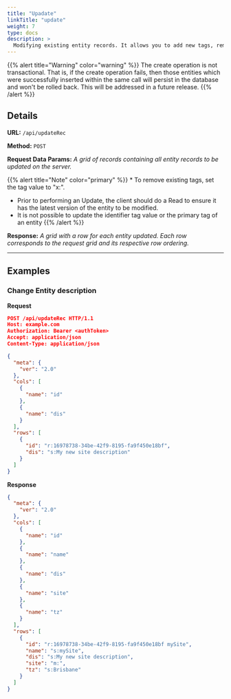 ```yaml
---
title: "Upadate"
linkTitle: "update"
weight: 7
type: docs
description: >
  Modifying existing entity records. It allows you to add new tags, remove existing tags, and modify tag values.
---
```


{{% alert title="Warning"  color="warning" %}} The create operation is not transactional. That is, if the create operation fails, then those entities which were successfully inserted within the same call will persist in the database and won't be rolled back. This will be addressed in a future release.
{{% /alert %}}



## Details

**URL:** `/api/updateRec`

**Method:** `POST`

**Request Data Params:** *A grid of records containing all entity records to be updated on the server.*

{{% alert title="Note"  color="primary" %}} * To remove existing tags, set the tag value to "x:".
* Prior to performing an Update, the client should do a Read to ensure it has the latest version of the entity to be modified.
* It is not possible to update the identifier tag value or the primary tag of an entity
{{% /alert %}}

**Response:** *A grid with a row for each entity updated. Each row corresponds to the request grid and its respective row ordering.*


---

## Examples

### Change Entity description

**Request**
```json
POST /api/updateRec HTTP/1.1
Host: example.com
Authorization: Bearer <authToken>
Accept: application/json
Content-Type: application/json

{
  "meta": {
    "ver": "2.0"
  },
  "cols": [
    {
      "name": "id"
    },
    {
      "name": "dis"
    }
  ],
  "rows": [
    {
      "id": "r:16978738-34be-42f9-8195-fa9f450e18bf",
      "dis": "s:My new site description"
    }
  ]
}
```
**Response**
```json
{
  "meta": {
    "ver": "2.0"
  },
  "cols": [
    {
      "name": "id"
    },
    {
      "name": "name"
    },
    {
      "name": "dis"
    },
    {
      "name": "site"
    },
    {
      "name": "tz"
    }
  ],
  "rows": [
    {
      "id": "r:16978738-34be-42f9-8195-fa9f450e18bf mySite",
      "name": "s:mySite",
      "dis": "s:My new site description",
      "site": "m:",
      "tz": "s:Brisbane"
    }
  ]
}
```

